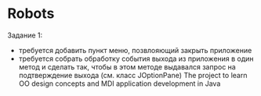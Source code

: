 # Robots
Заданиe 1:
- требуется добавить пункт меню, позвлояющий закрыть приложение
- требуется собрать обработку события выхода из приложения в один метод
и сделать так, чтобы в этом методе выдавался запрос на подтверждение 
выхода (см. класс JOptionPane)
The project to learn OO design concepts and MDI application development in Java
